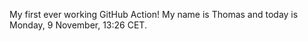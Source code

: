 My first ever working GitHub Action!
My name is Thomas and today is Monday, 9 November, 13:26 CET. 
